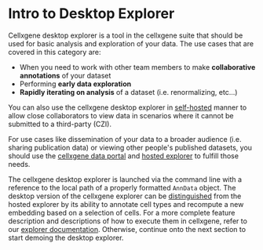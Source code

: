# Intro to Desktop Explorer

Cellxgene desktop explorer is a tool in the cellxgene suite that should be used for basic analysis and exploration of your data. The use cases that are covered in this category are:

* When you need to work with other team members to make **collaborative annotations** of your dataset
* Performing **early data exploration** 
* **Rapidly iterating on analysis** of a dataset \(i.e. renormalizing, etc...\)

You can also use the cellxgene desktop explorer in [self-hosted](https://en.wikipedia.org/wiki/Self-hosting_%28web_services%29) manner to allow close collaborators to view data in scenarios where it cannot be submitted to a third-party \(CZI\).

For use cases like dissemination of your data to a broader audience \(i.e. sharing publication data\) or viewing other people's published datasets, you should use the [cellxgene data portal](../portal/hosted-intro.md) and [hosted explorer](../explorer/feature-overview/universal-features.md) to fulfill those needs.

 The cellxgene desktop explorer is launched via the command line with a reference to the local path of a properly formatted `AnnData` object. The desktop version of the cellxgene explorer can be [distinguished](../explorer/feature-overview/desktop-features/) from the hosted explorer by its ability to annotate cell types and recompute a new embedding based on a selection of cells. For a more complete feature description and descriptions of how to execute them in cellxgene, refer to our [explorer documentation](../explorer/feature-overview/). Otherwise, continue onto the next section to start demoing the desktop explorer.

